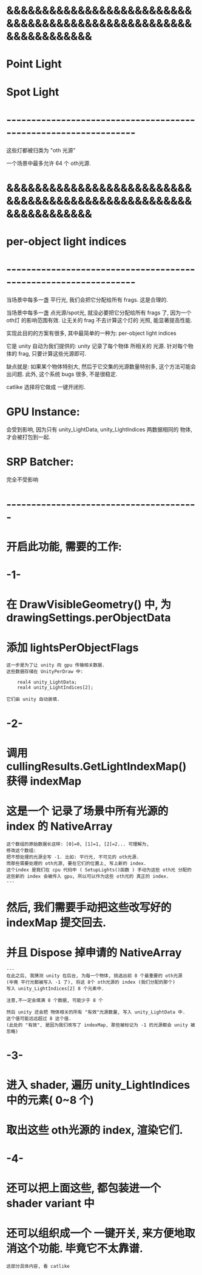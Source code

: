 
# &&&&&&&&&&&&&&&&&&&&&&&&&&&&&&&&&&&&&&&&&&&&&&&&&&&&&&&&&&&&&&&& #
#                   Point Light 
#                   Spot Light
# ---------------------------------------------------------------- #
这些灯都被归类为 "oth 光源"

一个场景中最多允许 64 个 oth光源. 






# &&&&&&&&&&&&&&&&&&&&&&&&&&&&&&&&&&&&&&&&&&&&&&&&&&&&&&&&&&&&&&&& #
#                  per-object light indices
# ---------------------------------------------------------------- #

当场景中每多一盏 平行光, 我们会把它分配给所有 frags. 这是合理的.

当场景中每多一盏 点光源/spot光, 就没必要把它分配给所有 frags 了, 因为一个 oth灯
的影响范围有效. 让无关的 frag 不去计算这个灯的 光照, 能显著提高性能.

实现此目的的方案有很多, 其中最简单的一种为: 
    per-object light indices

它是 unity 自动为我们提供的: 
    unity 记录了每个物体 所相关的 光源. 针对每个物体的 frag, 只要计算这些光源即可.

缺点就是: 如果某个物体特别大, 然后于它交集的光源数量特别多, 这个方法可能会出问题.
此外, 这个系统 bugs 很多, 不是很稳定. 

catlike 选择将它做成 一键开闭形. 


# GPU Instance:
会受到影响, 因为只有 unity_LightData, unity_LightIndices 两数据相同的 物体, 才会被打包到一起.

# SRP Batcher:
完全不受影响



# --------------------------------------- # 
# 开启此功能, 需要的工作:

# -1- 
#    在 DrawVisibleGeometry() 中, 为 drawingSettings.perObjectData
#    添加 lightsPerObjectFlags 
    这一步是为了让 unity 向 gpu 传输相关数据.
    这些数据存储在 UnityPerDraw 中:

        real4 unity_LightData;
        real4 unity_LightIndices[2];

    它们由 unity 自动装填.

# -2-
#    调用 cullingResults.GetLightIndexMap() 获得 indexMap    
#    这是一个 记录了场景中所有光源的 index 的 NativeArray
    这个数组的原始数据长这样: [0]=0, [1]=1, [2]=2... 可理解为,
    修改这个数组:
    把不想处理的光源全写 -1. 比如: 平行光, 不可见的 oth光源.
    而那些需要处理的 oth光源, 要在它们的位置上, 写上新的 index.
    这个index 是我们在 cpu 代码中 ( SetupLights()函数 ) 手动为这些 oth光 分配的
    这些新的 index 会被传入 gpu, 所以可以作为这些 oth光的 真正的 index.
    ---

#   然后, 我们需要手动把这些改写好的 indexMap 提交回去. 
#   并且 Dispose 掉申请的 NativeArray
    ---
    在此之后, 我猜测 unity 在后台, 为每一个物体, 挑选出前 8 个最重要的 oth光源
    (毕竟 平行光都被写入 -1 了), 将这 8个 oth光源的 index (我们分配的那个)
    写入 unity_LightIndices[2] 8 个元素中. 

    注意,不一定会填满 8 个数据, 可能少于 8 个

    然后 unity 还会把 物体相关的所有 "有效"光源数量, 写入 unity_LightData 中.
    这个值可能远远超过 8 这个值.
    (此处的 "有效", 是因为我们改写了 indexMap, 那些被标记为 -1 的光源都会 unity 被忽略)

# -3- 
#    进入 shader, 遍历 unity_LightIndices 中的元素( 0~8 个)
#    取出这些 oth光源的 index, 渲染它们. 


# -4- 
#    还可以把上面这些, 都包装进一个 shader variant 中
#    还可以组织成一个 一键开关, 来方便地取消这个功能. 毕竟它不太靠谱.
    这部分具体内容, 看 catlike 
















